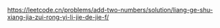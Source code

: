 https://leetcode.cn/problems/add-two-numbers/solution/liang-ge-shu-xiang-jia-zui-rong-yi-li-jie-de-jie-f/
